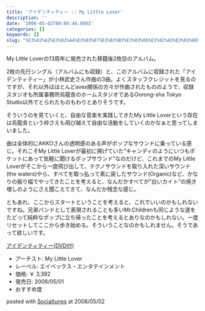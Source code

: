 ```yaml
---
title: 'アイデンティティー :: My Little Lover'
description: ''
date: '2008-05-02T00:06:46.000Z'
categories: []
keywords: []
slug: "%E3%82%A2%E3%82%A4%E3%83%87%E3%83%B3%E3%83%86%E3%82%A3%E3%83%86%E3%82%A3%E3%83%BC+%3A%3A+My+Little+Lover"
---
```

My Little Loverの13周年に発売された移籍後2枚目のアルバム。

2枚の先行シングル（アルバムにも収録）と、このアルバムに収録された「アイデンティティー」が小林武史さん作曲の3曲。よくスタッフクレジットを見るのですが、それ以外はほとんどavex関係の方々が作曲されたもののようで、収録スタジオも所属事務所烏龍舎のホームスタジオであるOorong-sha Tokyo Studio以外でとられたものもわりとありそうです。

そういうのを見ていくと、自由な音楽を実践してきたMy Little Loverという存在は烏龍舎という枠さえも飛び越えて自由な活動をしていくのかなぁと思ってしまいました。

曲は全体的にAKKOさんの透明感のある声がポップなサウンドに乗っている感じ。それこそMy Little Loverが最初に掲げていた”キャンディのようにいつもポケットにあって気軽に聞けるポップサウンド”なのだけど、これまでのMy Little Loverがそこから一度飛び出して、テクノサウンドを取り入れた深いサウンド(the waters)やら、すべてを取っ払って素に戻したサウンド(Organic)など、かなりの振り幅でやってきたことを考えると、なんだかすべてが”白いカイト”の焼き増しのようにさえ聞こえてきて、なんだか残念な感じ。

ともあれ、ここからスタートということを考えると、これでいいのかもしれないですね。兄弟バンドとして表現されることも多いMr.Childrenも同じような道をたどって純粋なポップに立ち帰ったことを考えるとありなのかもしれない。一度リセットしてここから歩き始める。そういうことなのかもしれません。そうであって欲しいです。

[アイデンティティー(DVD付)](http://www.amazon.co.jp/exec/obidos/ASIN/B0015RAYG2/qli-22/ref=nosim "アイデンティティー(DVD付)")

*   アーチスト: My Little Lover
*   レーベル: エイベックス・エンタテインメント
*   価格: ￥ 3,392
*   発売日: 2008/05/01
*   おすすめ度

posted with [Socialtunes](http://socialtunes.net) at 2008/05/02